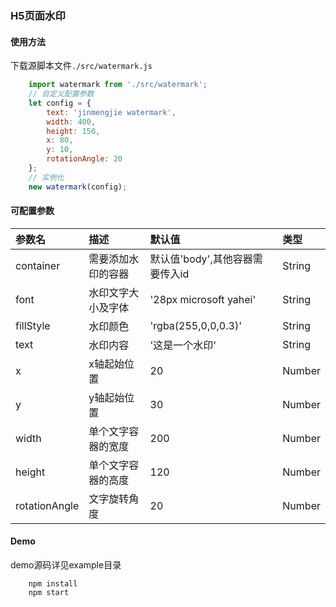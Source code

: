 ### H5页面水印

#### 使用方法

下载源脚本文件`./src/watermark.js`

```javascript
    import watermark from './src/watermark';
    // 自定义配置参数
    let config = {
        text: 'jinmengjie watermark',
        width: 400,
        height: 150,
        x: 80,
        y: 10,
        rotationAngle: 20
    };
    // 实例化
    new watermark(config);
```

#### 可配置参数

| 参数名 | 描述 | 默认值 | 类型 |
| :---- | :---- | :---- | :---- |
| container | 需要添加水印的容器 | 默认值'body',其他容器需要传入id | String |
| font | 水印文字大小及字体 | '28px microsoft yahei' | String |
| fillStyle | 水印颜色 | 'rgba(255,0,0,0.3)' | String |
| text | 水印内容 | '这是一个水印' | String |
| x | x轴起始位置 | 20 | Number |
| y | y轴起始位置 | 30 | Number |
| width | 单个文字容器的宽度 | 200 | Number |
| height | 单个文字容器的高度 | 120 | Number |
| rotationAngle | 文字旋转角度 | 20 | Number |

#### Demo

demo源码详见example目录

```
    npm install
    npm start
```

